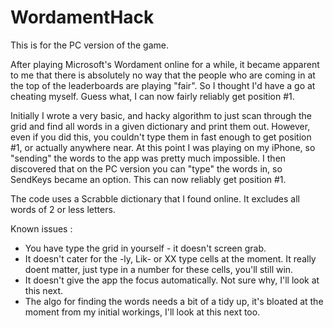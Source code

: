 # WordamentHack

This is for the PC version of the game.  

After playing Microsoft's Wordament online for a while, it became apparent to me that there is absolutely no way that the people who are coming in at the top of the leaderboards are playing "fair". So I thought I'd have a go at cheating myself. Guess what, I can now fairly reliably get position #1.

Initially I wrote a very basic, and hacky algorithm to just scan through the grid and find all words in a given dictionary and print them out. However, even if you did this, you couldn't type them in fast enough to get position #1, or actually anywhere near. At this point I was playing on my iPhone, so "sending" the words to the app was pretty much impossible.  I then discovered that on the PC version you can "type" the words in, so SendKeys became an option. This can now reliably get position #1.

The code uses a Scrabble dictionary that I found online.  It excludes all words of 2 or less letters.

Known issues :

* You have type the grid in yourself - it doesn't screen grab.
* It doesn't cater for the -ly, Lik- or XX type cells at the moment.  It really doent matter, just type in a number for these cells, you'll still win.
* It doesn't give the app the focus automatically.  Not sure why, I'll look at this next.
* The algo for finding the words needs a bit of a tidy up, it's bloated at the moment from my initial workings, I'll look at this next too.
